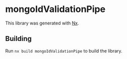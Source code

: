 # mongoIdValidationPipe

This library was generated with [Nx](https://nx.dev).

## Building

Run `nx build mongoIdValidationPipe` to build the library.
